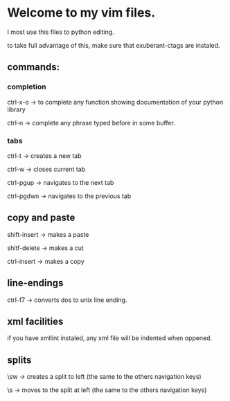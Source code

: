 Welcome to my vim files.
=======================

I most use this files to python editing.

to take full advantage of this, make sure that exuberant-ctags are instaled.

commands:
---------

### completion

ctrl-x-o -> to complete any function showing documentation of your python library

ctrl-n -> complete any phrase typed before in some buffer.

### tabs
ctrl-t -> creates a new tab

ctrl-w -> closes current tab

ctrl-pgup -> navigates to the next tab

ctrl-pgdwn -> navigates to the previous tab

## copy and paste

shift-insert -> makes a paste

shitf-delete -> makes a cut

ctrl-insert -> makes a copy

## line-endings

ctrl-f7 -> converts dos to unix line ending.


## xml facilities

if you have xmllint instaled, any xml file will be indented when oppened.


## splits

\sw <left> -> creates a split to left (the same to the others navigation keys)

\s <left> -> moves to the split at left (the same to the others navigation keys)

